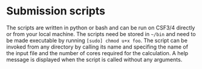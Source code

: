 # Submission scripts

The scripts are written in python or bash and can be run on CSF3/4 directly or from your local machine. The scripts need be stored in `~/bin` and need to be made executable by running `[sudo] chmod u+x foo`. The script can be invoked from any directory by calling its name and specifing the name of the input file and the number of cores required for the calculation. A help message is displayed when the script is called without any arguments.